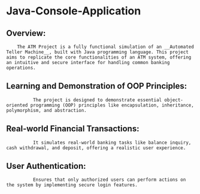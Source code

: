 # Java-Console-Application

## Overview:
        The ATM Project is a fully functional simulation of an __Automated Teller Machine__, built with Java programming language. This project aims to replicate the core functionalities of an ATM system, offering an intuitive and secure interface for handling common banking operations.

## Learning and Demonstration of OOP Principles: <br>
              The project is designed to demonstrate essential object-oriented programming (OOP) principles like encapsulation, inheritance, polymorphism, and abstraction.
## Real-world Financial Transactions: 
              It simulates real-world banking tasks like balance inquiry, cash withdrawal, and deposit, offering a realistic user experience.
## User Authentication: 
              Ensures that only authorized users can perform actions on the system by implementing secure login features.
